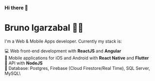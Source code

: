### Hi there 👋

# Bruno Igarzabal :man_technologist:

I'm a Web & Mobile Apps developer. Currently my stack is:

💻 Web front-end development with **ReactJS** and **Angular**\
📱 Mobile applications for iOS and Android with **React Native** and **Flutter**\
📡 API with **NodeJS**\
💾 Database: Postgres, Firebase (Cloud Firestore/Real Time), SQL Server, MySQL\

<!--
**BrunoIgarzabal/BrunoIgarzabal** is a ✨ _special_ ✨ repository because its `README.md` (this file) appears on your GitHub profile.

Here are some ideas to get you started:

- 🔭 I’m currently working on ...
- 🌱 I’m currently learning ...
- 👯 I’m looking to collaborate on ...
- 🤔 I’m looking for help with ...
- 💬 Ask me about ...
- 📫 How to reach me: ...
- 😄 Pronouns: ...
- ⚡ Fun fact: ...
-->
